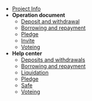 * [Project Info](guide.md)
* **Operation document**
  * [Deposit and withdrawal](action/DepositAndWithdrawal.md)
  * [Borrowing and repayment](action/BorrowingAndRepayment.md)
  * [Pledge](action/Pledge.md)
  * [Invite](action/Invite.md)
  * [Voteing](action/Voteing.md)
* **Help center**
  * [Deposits and withdrawals](helper/DepositAndWithdrawal.md)
  * [Borrowing and repayment](helper/BorrowingAndRepayment.md)
  * [Liquidation](helper/Liquidation.md)
  * [Pledge](helper/Pledge.md)
  * [Safe](helper/Safe.md)
  * [Voteing](helper/Voteing.md)
